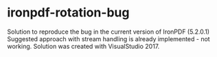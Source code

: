 # ironpdf-rotation-bug
Solution to reproduce the bug in the current version of IronPDF (5.2.0.1)
Suggested approach with stream handling is already implemented - not working.
Solution was created with VisualStudio 2017.
